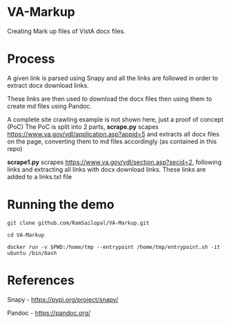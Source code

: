 # VA-Markup

Creating Mark up files of VistA docx files.

# Process

A given link is parsed using Snapy and all the links are followed in order to extract docx download links.

These links are then used to download the docx files then using them to create md files using Pandoc.

A complete site crawling example is not shown here, just a proof of concept (PoC) The PoC is split into 2 parts, **scrape.py** scapes https://www.va.gov/vdl/application.asp?appid=5 and extracts all docx files on the page, converting them to md files accordingly (as contained in this repo)

**scrape1.py** scrapes https://www.va.gov/vdl/section.asp?secid=2, following links and extracting all links with docx download links. These links are added to a links.txt file

# Running the demo

    git clone github.com/RamSailopal/VA-Markup.git
    
    cd VA-Markup

    docker run -v $PWD:/home/tmp --entrypoint /home/tmp/entrypoint.sh -it ubuntu /bin/bash

# References

Snapy - https://pypi.org/project/snapy/

Pandoc - https://pandoc.org/
